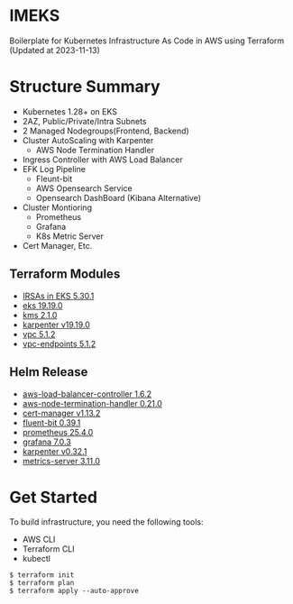 # IMEKS
Boilerplate for Kubernetes Infrastructure As Code in AWS using Terraform (Updated at 2023-11-13)

# Structure Summary
- Kubernetes 1.28+ on EKS
- 2AZ, Public/Private/Intra Subnets
- 2 Managed Nodegroups(Frontend, Backend)
- Cluster AutoScaling with Karpenter
  - AWS Node Termination Handler 
- Ingress Controller with AWS Load Balancer
- EFK Log Pipeline
  - Fleunt-bit
  - AWS Opensearch Service
  - Opensearch DashBoard (Kibana Alternative)
- Cluster Montioring
  - Prometheus
  - Grafana
  - K8s Metric Server
- Cert Manager, Etc.

## Terraform Modules
- [IRSAs in EKS 5.30.1](https://github.com/terraform-aws-modules/terraform-aws-iam/tree/v5.30.1/modules/iam-role-for-service-accounts-eks)
- [eks 19.19.0](https://github.com/terraform-aws-modules/terraform-aws-eks)
- [kms 2.1.0](https://github.com/terraform-aws-modules/terraform-aws-kms)
- [karpenter v19.19.0](https://github.com/terraform-aws-modules/terraform-aws-eks/tree/v19.19.0/modules/karpenter)
- [vpc 5.1.2](https://github.com/terraform-aws-modules/terraform-aws-vpc)
- [vpc-endpoints 5.1.2](https://github.com/terraform-aws-modules/terraform-aws-vpc/tree/v5.1.2/modules/vpc-endpoints)

## Helm Release

- [aws-load-balancer-controller 1.6.2](https://artifacthub.io/packages/helm/aws/aws-load-balancer-controller)
- [aws-node-termination-handler 0.21.0](https://artifacthub.io/packages/helm/aws/aws-node-termination-handler)
- [cert-manager v1.13.2](https://artifacthub.io/packages/helm/cert-manager/cert-manager)
- [fluent-bit 0.39.1](https://artifacthub.io/packages/helm/fluent/fluent-bit)
- [prometheus 25.4.0](https://artifacthub.io/packages/helm/prometheus-community/prometheus)
- [grafana 7.0.3](https://artifacthub.io/packages/helm/grafana/grafana)
- [karpenter v0.32.1](https://artifacthub.io/packages/helm/karpenter/karpenter)
- [metrics-server 3.11.0](https://artifacthub.io/packages/helm/metrics-server/metrics-server)

# Get Started
To build infrastructure, you need the following tools:
- AWS CLI
- Terraform CLI
- kubectl
```shell
$ terraform init
$ terraform plan
$ terraform apply --auto-approve
```
